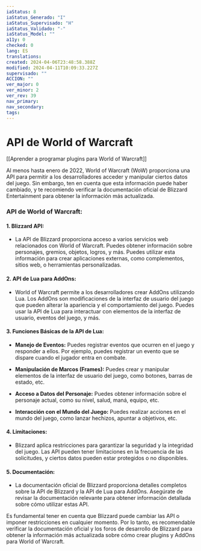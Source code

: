 ```yaml
---
iaStatus: 8
iaStatus_Generado: "I"
iaStatus_Supervisado: "H"
iaStatus_Validado: "-"
iaStatus_Model: ""
a11y: 0
checked: 0
lang: ES
translations: 
created: 2024-04-06T23:48:58.388Z
modified: 2024-04-11T10:09:33.227Z
supervisado: ""
ACCION: ""
ver_major: 0
ver_minor: 2
ver_rev: 39
nav_primary: 
nav_secondary: 
tags:
---
```

# API de World of Warcraft

[[Aprender a programar plugins para World of Warcraft]]

Al menos hasta enero de 2022, World of Warcraft (WoW) proporciona una API para permitir a los desarrolladores acceder y manipular ciertos datos del juego. Sin embargo, ten en cuenta que esta información puede haber cambiado, y te recomiendo verificar la documentación oficial de Blizzard Entertainment para obtener la información más actualizada.

### API de World of Warcraft:

#### 1. **Blizzard API:**
   - La API de Blizzard proporciona acceso a varios servicios web relacionados con World of Warcraft. Puedes obtener información sobre personajes, gremios, objetos, logros, y más. Puedes utilizar esta información para crear aplicaciones externas, como complementos, sitios web, o herramientas personalizadas.

#### 2. **API de Lua para AddOns:**
   - World of Warcraft permite a los desarrolladores crear AddOns utilizando Lua. Los AddOns son modificaciones de la interfaz de usuario del juego que pueden alterar la apariencia y el comportamiento del juego. Puedes usar la API de Lua para interactuar con elementos de la interfaz de usuario, eventos del juego, y más.

#### 3. **Funciones Básicas de la API de Lua:**
   - **Manejo de Eventos:** Puedes registrar eventos que ocurren en el juego y responder a ellos. Por ejemplo, puedes registrar un evento que se dispare cuando el jugador entra en combate.

   - **Manipulación de Marcos (Frames):** Puedes crear y manipular elementos de la interfaz de usuario del juego, como botones, barras de estado, etc.

   - **Acceso a Datos del Personaje:** Puedes obtener información sobre el personaje actual, como su nivel, salud, maná, equipo, etc.

   - **Interacción con el Mundo del Juego:** Puedes realizar acciones en el mundo del juego, como lanzar hechizos, apuntar a objetivos, etc.

#### 4. **Limitaciones:**
   - Blizzard aplica restricciones para garantizar la seguridad y la integridad del juego. Las API pueden tener limitaciones en la frecuencia de las solicitudes, y ciertos datos pueden estar protegidos o no disponibles.

#### 5. **Documentación:**
   - La documentación oficial de Blizzard proporciona detalles completos sobre la API de Blizzard y la API de Lua para AddOns. Asegúrate de revisar la documentación relevante para obtener información detallada sobre cómo utilizar estas API.

Es fundamental tener en cuenta que Blizzard puede cambiar las API o imponer restricciones en cualquier momento. Por lo tanto, es recomendable verificar la documentación oficial y los foros de desarrollo de Blizzard para obtener la información más actualizada sobre cómo crear plugins y AddOns para World of Warcraft.